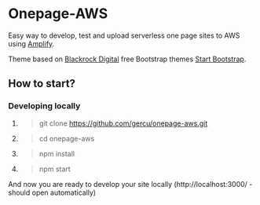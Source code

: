# Onepage-AWS

Easy way to develop, test and upload serverless one page sites to AWS using [Amplify](https://aws-amplify.github.io/). 

Theme based on [Blackrock Digital](https://github.com/BlackrockDigital) free Bootstrap themes [Start Bootstrap](http://startbootstrap.com/).

## How to start?

### Developing locally

1. > git clone https://github.com/gercu/onepage-aws.git
2. > cd onepage-aws
3. > npm install
4. > npm start

And now you are ready to develop your site locally (http://localhost:3000/ - should open automatically)
